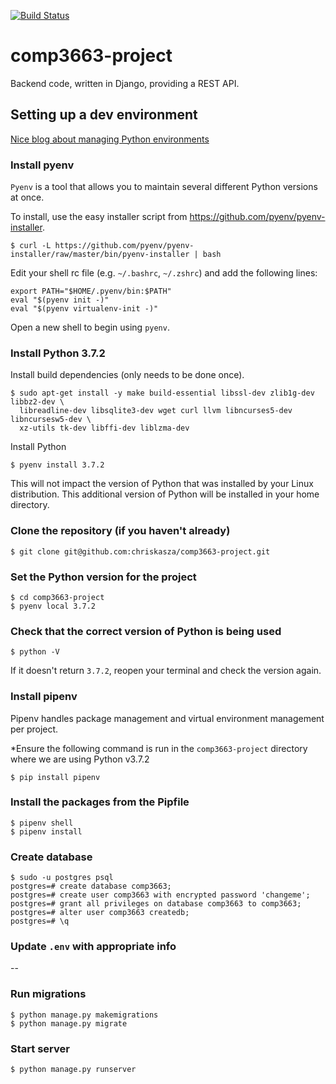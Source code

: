[![Build Status](https://travis-ci.com/comp-3663-weather-visualization/comp3663-django.svg?branch=master)](https://travis-ci.com/comp-3663-weather-visualization/comp3663-django)

# comp3663-project
Backend code, written in Django, providing a REST API.

## Setting up a dev environment
[Nice blog about managing Python environments](https://jacobian.org/writing/python-environment-2018/)

### Install pyenv
`Pyenv` is a tool that allows you to maintain several different Python versions at once.

To install, use the easy installer script from https://github.com/pyenv/pyenv-installer.
```
$ curl -L https://github.com/pyenv/pyenv-installer/raw/master/bin/pyenv-installer | bash
```
Edit your shell rc file (e.g. `~/.bashrc`, `~/.zshrc`) and add the following lines:
```
export PATH="$HOME/.pyenv/bin:$PATH"
eval "$(pyenv init -)"
eval "$(pyenv virtualenv-init -)"
```
Open a new shell to begin using `pyenv`.

### Install Python 3.7.2
Install build dependencies (only needs to be done once).
```
$ sudo apt-get install -y make build-essential libssl-dev zlib1g-dev libbz2-dev \
  libreadline-dev libsqlite3-dev wget curl llvm libncurses5-dev libncursesw5-dev \
  xz-utils tk-dev libffi-dev liblzma-dev
```
Install Python
```
$ pyenv install 3.7.2
```
This will not impact the version of Python that was installed by your Linux distribution. This additional version of Python will be installed in your home directory.

### Clone the repository (if you haven't already)
```
$ git clone git@github.com:chriskasza/comp3663-project.git
```

### Set the Python version for the project
```
$ cd comp3663-project
$ pyenv local 3.7.2
```

### Check that the correct version of Python is being used
```
$ python -V
```
If it doesn't return `3.7.2`, reopen your terminal and check the version again.

### Install pipenv
Pipenv handles package management and virtual environment management per project.

*Ensure the following command is run in the `comp3663-project` directory where we are using Python v3.7.2
```
$ pip install pipenv
```

### Install the packages from the Pipfile
```
$ pipenv shell
$ pipenv install
```

### Create database
```
$ sudo -u postgres psql
postgres=# create database comp3663;
postgres=# create user comp3663 with encrypted password 'changeme';
postgres=# grant all privileges on database comp3663 to comp3663;
postgres=# alter user comp3663 createdb;
postgres=# \q
```

### Update `.env` with appropriate info
--

### Run migrations
```
$ python manage.py makemigrations
$ python manage.py migrate
```

### Start server
```
$ python manage.py runserver
```


